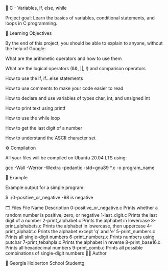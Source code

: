 📘 C - Variables, if, else, while

Project goal: Learn the basics of variables, conditional statements, and loops in C programming.

🧠 Learning Objectives

By the end of this project, you should be able to explain to anyone, without the help of Google:

What are the arithmetic operators and how to use them

What are the logical operators (&&, ||, !) and comparison operators

How to use the if, if...else statements

How to use comments to make your code easier to read

How to declare and use variables of types char, int, and unsigned int

How to print text using printf

How to use the while loop

How to get the last digit of a number

How to understand the ASCII character set

⚙️ Compilation

All your files will be compiled on Ubuntu 20.04 LTS using:

gcc -Wall -Werror -Wextra -pedantic -std=gnu89 *.c -o program_name

🧩 Example

Example output for a simple program:

$ ./0-positive_or_negative
-98 is negative

🗂️ Files
File Name	Description
0-positive_or_negative.c	Prints whether a random number is positive, zero, or negative
1-last_digit.c	Prints the last digit of a number
2-print_alphabet.c	Prints the alphabet in lowercase
3-print_alphabets.c	Prints the alphabet in lowercase, then uppercase
4-print_alphabt.c	Prints the alphabet except 'q' and 'e'
5-print_numbers.c	Prints all single-digit numbers
6-print_numberz.c	Prints numbers using putchar
7-print_tebahpla.c	Prints the alphabet in reverse
8-print_base16.c	Prints all hexadecimal numbers
9-print_comb.c	Prints all possible combinations of single-digit numbers
🧑‍💻 Author

👤 Georgia
Holberton School Studentg